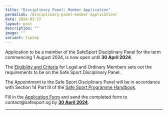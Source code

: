 ```yaml
---
title: "Disciplinary Panel: Member Application"
permalink: /disciplinary-panel-member-application/
date: 2024-03-27
layout: post
description: ""
image: ""
variant: tiptap
---
```

<p>Application to be a member of the SafeSport Disciplinary Panel for the
term commencing 1 August 2024, is now open until <strong>30 April 2024</strong>.&nbsp;</p>
<p></p>
<p>The <a href="https://go.gov.sg/eligability" rel="noopener noreferrer nofollow" target="_blank">Eligibility and Criteria</a>&nbsp;for
Legal and Ordinary Members sets out the requirements to be on the Safe
Sport Disciplinary Panel.</p>
<p></p>
<p>The Appointment to the Safe Sport Disciplinary Panel will be in accordance
with Section 14 Part III of the <a href="https://go.gov.sg/safesporthandbook" rel="noopener noreferrer nofollow" target="_blank">Safe Sport Programme Handbook</a>.</p>
<p>Fill in the <a href="https://go.gov.sg/dpapplicationform" rel="noopener noreferrer nofollow" target="_blank">Application Form</a> and
send the completed form to <a rel="noopener noreferrer nofollow" target="_blank">contact@safesport.sg</a> by <strong><u>30 April 2024</u></strong>.</p>
<hr>
<p></p>
